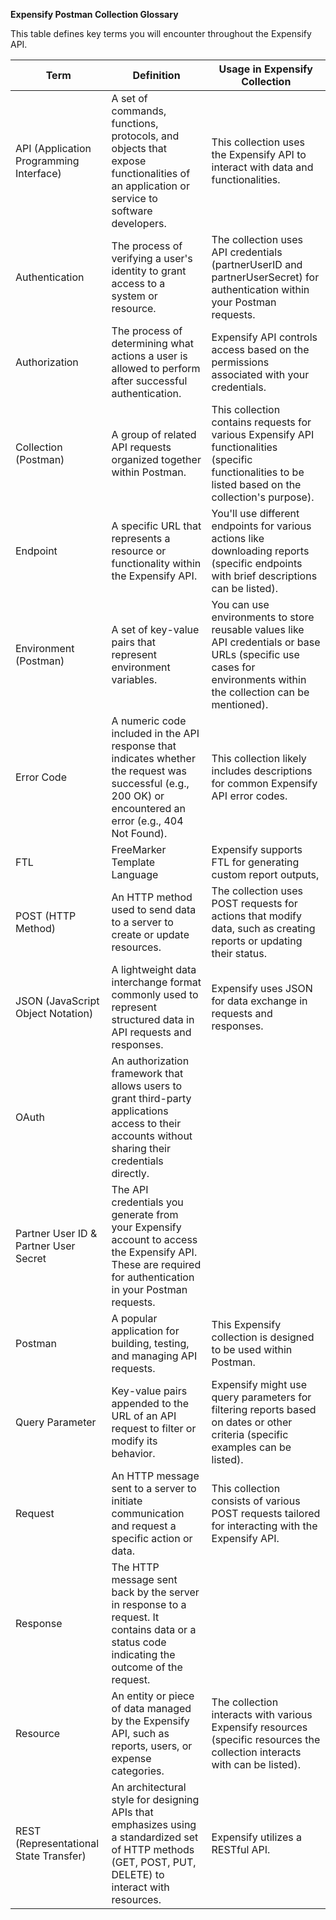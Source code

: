 **Expensify Postman Collection Glossary**

This table defines key terms you will encounter throughout the Expensify API.

| Term | Definition | Usage in Expensify Collection |
| --- | --- | --- |
| API (Application Programming Interface) | A set of commands, functions, protocols, and objects that expose functionalities of an application or service to software developers. | This collection uses the Expensify API to interact with data and functionalities. |
| Authentication | The process of verifying a user's identity to grant access to a system or resource. | The collection uses API credentials (partnerUserID and partnerUserSecret) for authentication within your Postman requests. |
| Authorization | The process of determining what actions a user is allowed to perform after successful authentication. | Expensify API controls access based on the permissions associated with your credentials. |
| Collection (Postman) | A group of related API requests organized together within Postman. | This collection contains requests for various Expensify API functionalities (specific functionalities to be listed based on the collection's purpose). |
| Endpoint | A specific URL that represents a resource or functionality within the Expensify API. | You'll use different endpoints for various actions like downloading reports (specific endpoints with brief descriptions can be listed). |
| Environment (Postman) | A set of key-value pairs that represent environment variables. | You can use environments to store reusable values like API credentials or base URLs (specific use cases for environments within the collection can be mentioned). |
| Error Code | A numeric code included in the API response that indicates whether the request was successful (e.g., 200 OK) or encountered an error (e.g., 404 Not Found). | This collection likely includes descriptions for common Expensify API error codes. |
| FTL | FreeMarker Template Language | Expensify supports FTL for generating custom report outputs, |
| POST (HTTP Method) | An HTTP method used to send data to a server to create or update resources. | The collection uses POST requests for actions that modify data, such as creating reports or updating their status. |
| JSON (JavaScript Object Notation) | A lightweight data interchange format commonly used to represent structured data in API requests and responses. | Expensify uses JSON for data exchange in requests and responses. |
| OAuth | An authorization framework that allows users to grant third-party applications access to their accounts without sharing their credentials directly. |  |
| Partner User ID & Partner User Secret | The API credentials you generate from your Expensify account to access the Expensify API. These are required for authentication in your Postman requests. |  |
| Postman | A popular application for building, testing, and managing API requests. | This Expensify collection is designed to be used within Postman. |
| Query Parameter | Key-value pairs appended to the URL of an API request to filter or modify its behavior. | Expensify might use query parameters for filtering reports based on dates or other criteria (specific examples can be listed). |
| Request | An HTTP message sent to a server to initiate communication and request a specific action or data. | This collection consists of various POST requests tailored for interacting with the Expensify API. |
| Response | The HTTP message sent back by the server in response to a request. It contains data or a status code indicating the outcome of the request. |  |
| Resource | An entity or piece of data managed by the Expensify API, such as reports, users, or expense categories. | The collection interacts with various Expensify resources (specific resources the collection interacts with can be listed). |
| REST (Representational State Transfer) | An architectural style for designing APIs that emphasizes using a standardized set of HTTP methods (GET, POST, PUT, DELETE) to interact with resources. | Expensify utilizes a RESTful API. |